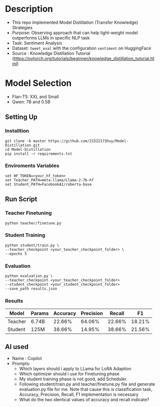 
# Description
- This repo implemented Model Distillation (Transfer Knowledge) Strategies
- Purpose: Observing approach that can help light-weight model outperforms LLMs in specific NLP task
- Task: Sentiment Analysis
- Dataset: `tweet_eval` with the configuration `sentiment` on HuggingFace
- Source : Knowledge Distillation Tutorial (https://pytorch.org/tutorials/beginner/knowledge_distillation_tutorial.html)

# Model Selection
- Flan-T5: XXL and Small
- Qwen: 7B and 0.5B

## Setting Up
### Installtion
```
git clone -b master https://github.com/21522173huy/Model-Distillation.git
cd Model-Distillation
pip install -r requirements.txt
```
### Enviroments Variables
```
set HF_TOKEN=<your_hf_token>
set Teacher_PATH=meta-llama/Llama-2-7b-hf
set Student_PATH=FacebookAI/roberta-base
```
## Run Script
### Teacher Finetuning
```
python teacher/finetune.py
```
### Student Training
```
python student/train.py \ 
--teacher_checkpoint <your_teacher_checkpoint_folder> \
--epochs 5
```
### Evaluation
```
python evaluation.py \
--teacher_checkpoint <your_teacher_checkpoint_folder>
--student_checkpoint <your_student_checkpoint_folder>
--save_path results.json
```

### Results
|  Model | Params |Accuracy | Precision | Recall | F1 |
| -------- | ------- |------- | -------- |-------- |-------- |
| Teacher  | 6.74B | 22.66% |64.06% |22.66%  |18.21%
| Student  |  125M |38.66%| 14.95%  |38.66% |21.56% |


## AI used
- Name : Copilot
- Prompts: 
  - Which layers should i apply to LLama for LoRA Adaption
  - Which optimizer should i use for Finetuning phase
  - My student training phase is not good, add Scheduler.
  - Following student/train.py and teacher/finetune.py file and generate evaluation.py file for me. Note that cause this is classification task, Accuracy, Precision, Recall, F1 implementation is necessary
  - What do the two identical values of accuracy and recall indicate?


